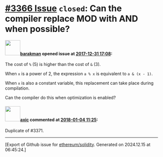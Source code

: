 # [\#3366 Issue](https://github.com/ethereum/solidity/issues/3366) `closed`: Can the compiler replace MOD with AND when possible?

#### <img src="https://avatars.githubusercontent.com/u/7003246?v=4" width="50">[barakman](https://github.com/barakman) opened issue at [2017-12-31 17:08](https://github.com/ethereum/solidity/issues/3366):

The cost of `%` (5) is higher than the cost of `&` (3).

When `x` is a power of 2, the expression `a % x` is equivalent to `a & (x - 1)`.

When `x` is also a constant variable, this replacement can take place during compilation.

Can the compiler do this when optimization is enabled?

#### <img src="https://avatars.githubusercontent.com/u/20340?v=4" width="50">[axic](https://github.com/axic) commented at [2018-01-04 11:25](https://github.com/ethereum/solidity/issues/3366#issuecomment-355259269):

Duplicate of #3371.


-------------------------------------------------------------------------------



[Export of Github issue for [ethereum/solidity](https://github.com/ethereum/solidity). Generated on 2024.12.15 at 06:45:24.]
